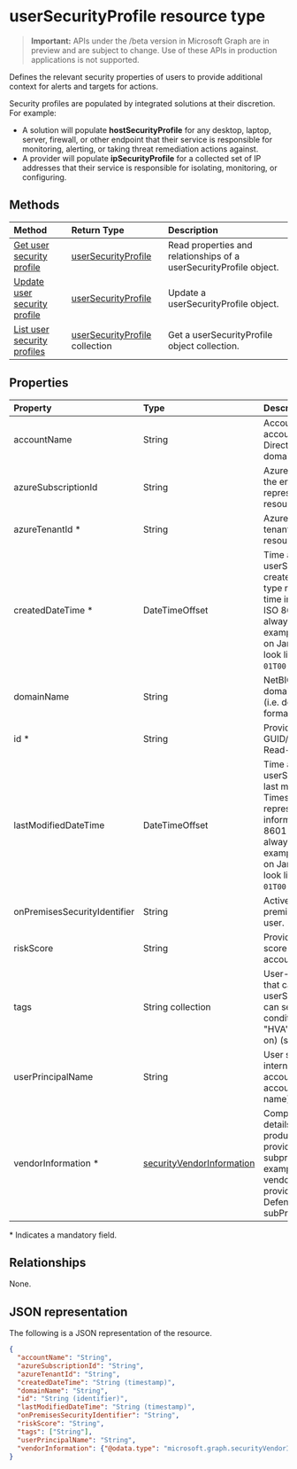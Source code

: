 # userSecurityProfile resource type

 > **Important:** APIs under the /beta version in Microsoft Graph are in preview and are subject to change. Use of these APIs in production applications is not supported.

Defines the relevant security properties of users to provide additional context for alerts and targets for actions.

Security profiles are populated by integrated solutions at their discretion. For example:

- A solution will populate **hostSecurityProfile** for any desktop, laptop, server, firewall, or other endpoint that their service is responsible for monitoring, alerting, or taking threat remediation actions against.
- A provider will populate **ipSecurityProfile** for a collected set of IP addresses that their service is responsible for isolating, monitoring, or configuring.

## Methods

| Method   | Return Type |Description|
|:---------------|:--------|:----------|
|[Get user security profile](../api/usersecurityprofile_get.md) | [userSecurityProfile](usersecurityprofile.md) |Read properties and relationships of a userSecurityProfile object.|
|[Update user security profile](../api/usersecurityprofile_update.md) | [userSecurityProfile](usersecurityprofile.md)|Update a userSecurityProfile object. |
|[List user security profiles](../api/usersecurityprofile_list.md) |[userSecurityProfile](usersecurityprofile.md) collection| Get a userSecurityProfile object collection.|

## Properties

| Property   | Type |Description|
|:---------------|:--------|:----------|
|accountName|String|Account name of user account (without Active Directory domain or DNS domain).|
|azureSubscriptionId|String|Azure subscription ID of the entity, if this entity represents an Azure resource.|
|azureTenantId *|String|Azure Active Directory tenant ID of this resource.|
|createdDateTime *|DateTimeOffset|Time at which the userSecurityProfile was created. The Timestamp type represents date and time information using ISO 8601 format and is always in UTC time. For example, midnight UTC on Jan 1, 2014 would look like this: `'2014-01-01T00:00:00Z'`.|
|domainName|String|NetBIOS/Active Directory domain of user account  (i.e. domain\account format).|
|id *|String|Provider-generated GUID/unique identifier. Read-only.|
|lastModifiedDateTime|DateTimeOffset|Time at which the userSecurityProfile was last modified. The Timestamp type represents date and time information using ISO 8601 format and is always in UTC time. For example, midnight UTC on Jan 1, 2014 would look like this: `'2014-01-01T00:00:00Z'`.|
|onPremisesSecurityIdentifier|String|Active Directory (on premises) SID of the user.|
|riskScore|String|Provider-calculated risk score of the user account.|
|tags|String collection|User-definable labels that can be applied to an userSecurityProfile and can serve as filter conditions (for example, "HVA", "SAW", and so on) (supports [update](../api/usersecurityprofile_update.md)).|
|userPrincipalName|String|User sign-in name internet format: (user account name)@(user account DNS domain name).|
|vendorInformation *|[securityVendorInformation](securityvendorinformation.md)|Complex type containing details about the security product/service vendor, provider, and subprovider (for example, vendor=Microsoft; provider=Windows Defender ATP; subProvider=AppLocker).|

\* Indicates a mandatory field.

## Relationships

None.

## JSON representation

The following is a JSON representation of the resource.

<!-- {
  "blockType": "resource",
  "optionalProperties": [

  ],
  "@odata.type": "microsoft.graph.userSecurityProfile"
}-->

```json
{
  "accountName": "String",
  "azureSubscriptionId": "String",
  "azureTenantId": "String",
  "createdDateTime": "String (timestamp)",
  "domainName": "String",
  "id": "String (identifier)",
  "lastModifiedDateTime": "String (timestamp)",
  "onPremisesSecurityIdentifier": "String",
  "riskScore": "String",
  "tags": ["String"],
  "userPrincipalName": "String",
  "vendorInformation": {"@odata.type": "microsoft.graph.securityVendorInformation"}
}

```

<!-- uuid: 8fcb5dbc-d5aa-4681-8e31-b001d5168d79
2015-10-25 14:57:30 UTC -->
<!-- {
  "type": "#page.annotation",
  "description": "userSecurityProfile resource",
  "keywords": "",
  "section": "documentation",
  "tocPath": ""
}-->
